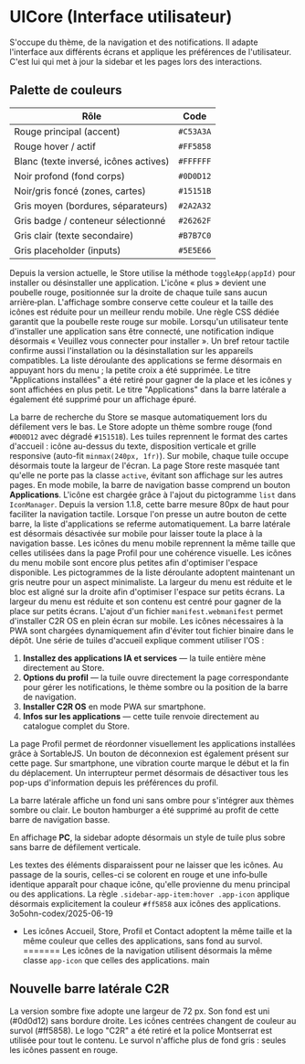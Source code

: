 # UICore (Interface utilisateur)

S'occupe du thème, de la navigation et des notifications. Il adapte l'interface aux différents écrans et applique les préférences de l'utilisateur. C'est lui qui met à jour la sidebar et les pages lors des interactions.

## Palette de couleurs

| Rôle | Code |
|------|------|
| Rouge principal (accent) | `#C53A3A` |
| Rouge hover / actif | `#FF5858` |
| Blanc (texte inversé, icônes actives) | `#FFFFFF` |
| Noir profond (fond corps) | `#0D0D12` |
| Noir/gris foncé (zones, cartes) | `#15151B` |
| Gris moyen (bordures, séparateurs) | `#2A2A32` |
| Gris badge / conteneur sélectionné | `#26262F` |
| Gris clair (texte secondaire) | `#B7B7C0` |
| Gris placeholder (inputs) | `#5E5E66` |

Depuis la version actuelle, le Store utilise la méthode `toggleApp(appId)` pour installer ou désinstaller une application. L'icône « plus » devient une poubelle rouge, positionnée sur la droite de chaque tuile sans aucun arrière‑plan. L'affichage sombre conserve cette couleur et la taille des icônes est réduite pour un meilleur rendu mobile. Une règle CSS dédiée garantit que la poubelle reste rouge sur mobile.
Lorsqu'un utilisateur tente d'installer une application sans être connecté, une notification indique désormais « Veuillez vous connecter pour installer ».
Un bref retour tactile confirme aussi l'installation ou la désinstallation sur les appareils compatibles.
La liste déroulante des applications se ferme désormais en appuyant hors du menu ; la petite croix a été supprimée.
Le titre "Applications installées" a été retiré pour gagner de la place et les icônes y sont affichées en plus petit.
Le titre "Applications" dans la barre latérale a également été supprimé pour un affichage épuré.

La barre de recherche du Store se masque automatiquement lors du défilement vers le bas.
Le Store adopte un thème sombre rouge (fond `#0D0D12` avec dégradé `#15151B`).
Les tuiles reprennent le format des cartes d'accueil : icône au-dessus du texte, disposition verticale et grille responsive (auto-fit `minmax(240px, 1fr)`).
Sur mobile, chaque tuile occupe désormais toute la largeur de l'écran.
La page Store reste masquée tant qu'elle ne porte pas la classe `active`, évitant son affichage sur les autres pages.
En mode mobile, la barre de navigation basse comprend un bouton **Applications**. L'icône est chargée grâce à l'ajout du pictogramme `list` dans `IconManager`.
Depuis la version 1.1.8, cette barre mesure 80px de haut pour faciliter la navigation tactile.
Lorsque l'on presse un autre bouton de cette barre, la liste d'applications se referme automatiquement.
La barre latérale est désormais désactivée sur mobile pour laisser toute la place à la navigation basse.
Les icônes du menu mobile reprennent la même taille que celles utilisées dans la page Profil pour une cohérence visuelle.
Les icônes du menu mobile sont encore plus petites afin d'optimiser l'espace disponible.
Les pictogrammes de la liste déroulante adoptent maintenant un gris neutre pour un aspect minimaliste.
La largeur du menu est réduite et le bloc est aligné sur la droite afin d'optimiser l'espace sur petits écrans.
La largeur du menu est réduite et son contenu est centré pour gagner de la place sur petits écrans.
L'ajout d'un fichier `manifest.webmanifest` permet d'installer C2R OS en plein écran sur mobile.
Les icônes nécessaires à la PWA sont chargées dynamiquement afin d'éviter tout fichier binaire dans le dépôt.
Une série de tuiles d'accueil explique comment utiliser l'OS :
1. **Installez des applications IA et services** — la tuile entière mène directement au Store.
2. **Options du profil** — la tuile ouvre directement la page correspondante pour gérer les notifications, le thème sombre ou la position de la barre de navigation.
3. **Installer C2R OS** en mode PWA sur smartphone.
4. **Infos sur les applications** — cette tuile renvoie directement au catalogue complet du Store.

 La page Profil permet de réordonner visuellement les applications installées grâce à SortableJS. Un bouton de déconnexion est également présent sur cette page. Sur smartphone, une vibration courte marque le début et la fin du déplacement.
 Un interrupteur permet désormais de désactiver tous les pop-ups d'information depuis les préférences du profil.


La barre latérale affiche un fond uni sans ombre pour s'intégrer aux thèmes sombre ou clair. Le bouton hamburger a été supprimé au profit de cette barre de navigation basse.

En affichage **PC**, la sidebar adopte désormais un style de tuile plus sobre sans barre de défilement verticale.

Les textes des éléments disparaissent pour ne laisser que les icônes. Au passage de la souris, celles-ci se colorent en rouge et une info‑bulle identique apparaît pour chaque icône, qu'elle provienne du menu principal ou des applications. La règle `.sidebar-app-item:hover .app-icon` applique désormais explicitement la couleur `#ff5858` aux icônes des applications.
3o5ohn-codex/2025-06-19
- Les icônes Accueil, Store, Profil et Contact adoptent la même taille et la même couleur que celles des applications, sans fond au survol.
=======
Les icônes de la navigation utilisent désormais la même classe `app-icon` que celles des applications.
main

## Nouvelle barre latérale C2R
La version sombre fixe adopte une largeur de 72 px. Son fond est uni (#0d0d12) sans bordure droite. Les icônes centrées changent de couleur au survol (#ff5858). Le logo "C2R" a été retiré et la police Montserrat est utilisée pour tout le contenu.
Le survol n'affiche plus de fond gris : seules les icônes passent en rouge.
